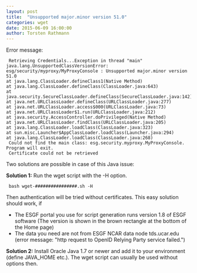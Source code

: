 ```yaml
---
layout: post
title:  "Unsupported major.minor version 51.0"
categories: wget
date: 2015-06-09 16:00:00
author: Torsten Rathmann
---
```


Error message:

     Retrieving Credentials...Exception in thread "main" java.lang.UnsupportedClassVersionError: esg/security/myproxy/MyProxyConsole : Unsupported major.minor version 51.0
	at java.lang.ClassLoader.defineClass1(Native Method)
	at java.lang.ClassLoader.defineClass(ClassLoader.java:643)
	at java.security.SecureClassLoader.defineClass(SecureClassLoader.java:142)
	at java.net.URLClassLoader.defineClass(URLClassLoader.java:277)
	at java.net.URLClassLoader.access$000(URLClassLoader.java:73)
	at java.net.URLClassLoader$1.run(URLClassLoader.java:212)
	at java.security.AccessController.doPrivileged(Native Method)
	at java.net.URLClassLoader.findClass(URLClassLoader.java:205)
	at java.lang.ClassLoader.loadClass(ClassLoader.java:323)
	at sun.misc.Launcher$AppClassLoader.loadClass(Launcher.java:294)
	at java.lang.ClassLoader.loadClass(ClassLoader.java:268)
     Could not find the main class: esg.security.myproxy.MyProxyConsole. Program will exit.
     Certificate could not be retrieved

Two solutions are possible in case of this Java issue:

**Solution 1:** Run the wget script with the -H option.

     bash wget-################.sh -H

Then authentication will be tried without certificates. This easy solution should work, if

* The ESGF portal you use for script generation runs version 1.8 of ESGF software (The version is shown in the brown rectangle at the bottom of the Home page)
* The data you need are not from ESGF NCAR data node tds.ucar.edu (error message: "http request to OpenID Relying Party service failed.")

**Solution 2:** Install Oracle Java 1.7 or newer and add it to your environment (define JAVA_HOME etc.). The wget script can usually be used without options then.

